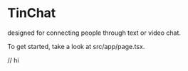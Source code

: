 # TinChat

designed for connecting people through text or video chat.

To get started, take a look at src/app/page.tsx.

// hi
